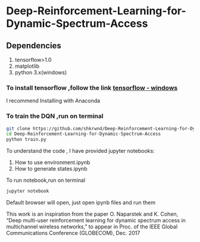 # Deep-Reinforcement-Learning-for-Dynamic-Spectrum-Access

## Dependencies

1. tensorflow>1.0
2. matplotlib
3. python 3.x(windows)

### To install tensorflow ,follow the link [tensorflow - windows](https://www.tensorflow.org/install/install_windows) 
I recommend Installing with Anaconda 


### To train the DQN ,run on terminal
```bash
git clone https://github.com/shkrwnd/Deep-Reinforcement-Learning-for-Dynamic-Spectrum-Access.git
cd Deep-Reinforcement-Learning-for-Dynamic-Spectrum-Access
python train.py
```

To understand the code , I have provided jupyter notebooks:
1. How to use environment.ipynb
2. How to generate states.ipynb

To run notebook,run on terminal
```bash
jupyter notebook
```
Default browser will open, just open ipynb files and run them


This work is an inspiration from the paper
O. Naparstek and K. Cohen, “Deep multi-user reinforcement learning for dynamic spectrum access in multichannel wireless
networks,” to appear in Proc. of the IEEE Global Communications Conference (GLOBECOM), Dec. 2017




